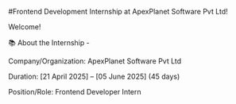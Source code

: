 #Frontend Development Internship at ApexPlanet Software Pvt Ltd!

Welcome!

📚 About the Internship -

Company/Organization: ApexPlanet Software Pvt Ltd

Duration: [21 April 2025] – [05 June 2025] (45 days)

Position/Role: Frontend Developer Intern

